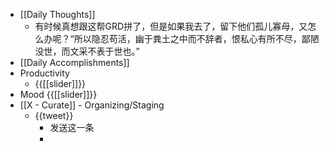 - [[Daily Thoughts]]
    - 有时候真想跟这帮GRD拼了，但是如果我去了，留下他们孤儿寡母，又怎么办呢？“所以隐忍苟活，幽于粪土之中而不辞者，恨私心有所不尽，鄙陋没世，而文采不表于世也。”
- [[Daily Accomplishments]]
- Productivity
    - {{[[slider]]}}
- Mood {{[[slider]]}}
- [[X - Curate]]  - Organizing/Staging
    - {{tweet}}
        - 发送这一条
        - 
